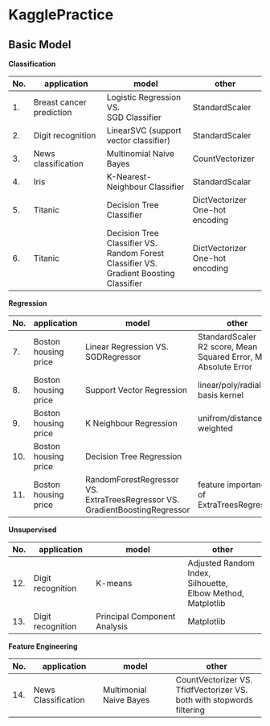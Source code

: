 # KagglePractice

## Basic Model

**Classification**

|No.|application|model|other|
|---|-----------|-----|-----|
|1.|Breast cancer prediction|Logistic Regression VS. <br/> SGD Classifier|StandardScaler|
|2.|Digit recognition|LinearSVC (support vector classifier)|StandardScaler|
|3.|News classification|Multinomial Naive Bayes|CountVectorizer|
|4.|Iris|K-Nearest-Neighbour Classifier|StandardScalar|
|5.|Titanic|Decision Tree Classifier|DictVectorizer <br/> One-hot encoding|
|6.|Titanic|Decision Tree Classifier VS. <br/> Random Forest Classifier VS. <br/> Gradient Boosting Classifier|DictVectorizer <br/> One-hot encoding|

**Regression**

|No.|application|model|other|
|---|-----------|-----|-----|
|7.|Boston housing price|Linear Regression VS. <br/> SGDRegressor|StandardScaler <br/> R2 score, Mean Squared Error, Mean Absolute Error|
|8.|Boston housing price|Support Vector Regression|linear/poly/radial basis kernel|
|9.|Boston housing price|K Neighbour Regression|unifrom/distance-weighted|
|10.|Boston housing price|Decision Tree Regression||
|11.|Boston housing price|RandomForestRegressor VS. <br/> ExtraTreesRegressor VS. <br/> GradientBoostingRegressor| feature importance of ExtraTreesRegressor|

**Unsupervised**

|No.|application|model|other|
|---|-----------|-----|-----|
|12.|Digit recognition|K-means|Adjusted Random Index, <br/> Silhouette, <br/> Elbow Method, <br/> Matplotlib|
|13.|Digit recognition|Principal Component Analysis|Matplotlib|

**Feature Engineering**

|No.|application|model|other|
|---|-----------|-----|-----|
|14.|News Classification|Multimonial Naive Bayes| CountVectorizer VS. <br/> TfidfVectorizer VS. <br/> both with stopwords filtering|